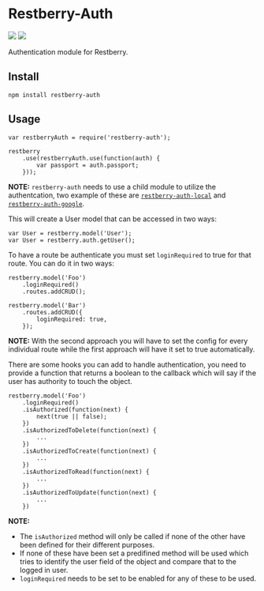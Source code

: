 Restberry-Auth
==============

[![](https://img.shields.io/npm/v/restberry-auth.svg)](https://www.npmjs.com/package/restberry-auth) [![](https://img.shields.io/npm/dm/restberry-auth.svg)](https://www.npmjs.com/package/restberry-auth)

Authentication module for Restberry.

## Install

```
npm install restberry-auth
```

## Usage

```
var restberryAuth = require('restberry-auth');

restberry
    .use(restberryAuth.use(function(auth) {
        var passport = auth.passport;
    }));
```

**NOTE:** `restberry-auth` needs to use a child module to utilize the authentcation,
two example of these are [`restberry-auth-local`](https://github.com/materik/restberry-auth-local) and [`restberry-auth-google`](https://github.com/materik/restberry-auth-google).

This will create a User model that can be accessed in two ways:

```
var User = restberry.model('User');
var User = restberry.auth.getUser();
```

To have a route be authenticate you must set `loginRequired` to true for that
route. You can do it in two ways:

```
restberry.model('Foo')
    .loginRequired()
    .routes.addCRUD();

restberry.model('Bar')
    .routes.addCRUD({
        loginRequired: true,
    });
```

**NOTE:** With the second approach you will have to set the config for every
individual route while the first approach will have it set to true automatically.

There are some hooks you can add to handle authentication, you need to provide a
function that returns a boolean to the callback which will say if the user has
authority to touch the object.

```
restberry.model('Foo')
    .loginRequired()
    .isAuthorized(function(next) {
        next(true || false);
    })
    .isAuthorizedToDelete(function(next) {
        ...
    })
    .isAuthorizedToCreate(function(next) {
        ...
    })
    .isAuthorizedToRead(function(next) {
        ...
    })
    .isAuthorizedToUpdate(function(next) {
        ...
    })
```

**NOTE:**
* The `isAuthorized` method will only be called if none of the other have been defined
  for their different purposes.
* If none of these have been set a predifined method will be used which tries to
  identify the user field of the object and compare that to the logged in user.
* `loginRequired` needs to be set to be enabled for any of these to be used.
